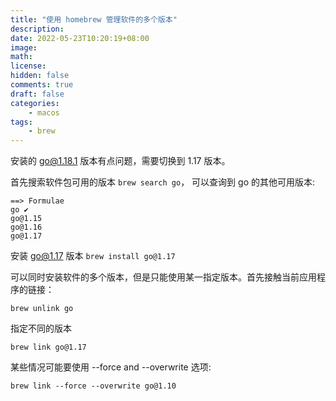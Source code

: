 ```yaml
---
title: "使用 homebrew 管理软件的多个版本"
description:
date: 2022-05-23T10:20:19+08:00
image:
math:
license:
hidden: false
comments: true
draft: false
categories:
    - macos
tags:
    - brew
---
```

安装的 go@1.18.1 版本有点问题，需要切换到 1.17 版本。

首先搜索软件包可用的版本 `brew search go`， 可以查询到 go 的其他可用版本:

``` shell
==> Formulae
go ✔
go@1.15
go@1.16
go@1.17
```

安装 go@1.17 版本 `brew install go@1.17`

可以同时安装软件的多个版本，但是只能使用某一指定版本。首先接触当前应用程序的链接：

`brew unlink go`

指定不同的版本

`brew link go@1.17`

某些情况可能要使用 --force and --overwrite 选项:

`brew link --force --overwrite go@1.10`

[^1]: [Manage multiple versins of Go on MacOS with Homebrew](https://gist.github.com/BigOokie/d5817e88f01e0d452ed585a1590f5aeb)
